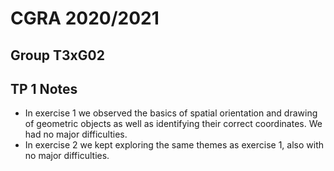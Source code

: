 # CGRA 2020/2021

## Group T3xG02

## TP 1 Notes

- In exercise 1 we observed the basics of spatial orientation and drawing of geometric objects as well as identifying their correct coordinates.
We had no major difficulties. 
- In exercise 2 we kept exploring the same themes as exercise 1, also with no major difficulties.  